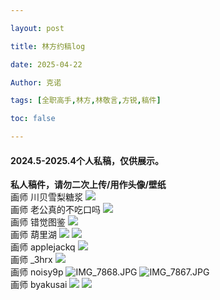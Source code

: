 ```yaml
---

layout: post

title: 林方约稿log 

date: 2025-04-22

Author: 克诺

tags: [全职高手,林方,林敬言,方锐,稿件]

toc: false

---
```


#### 2024.5-2025.4个人私稿，仅供展示。

**私人稿件，请勿二次上传/用作头像/壁纸**
<br>
画师 川贝雪梨糖浆
![](https://s3.bmp.ovh/imgs/2025/03/27/2a7b32e3f8502b56.png)
<br>
画师 老公真的不吃口吗
![](https://s3.bmp.ovh/imgs/2025/03/27/dfd9c5baf2da55b9.png)
<br>
画师 错觉图鉴
![](https://s3.bmp.ovh/imgs/2025/03/27/7b101402f897cea5.jpg)
<br>
画师 葫里湖
![](https://s3.bmp.ovh/imgs/2025/03/27/de17c269b3beb111.png)
![](https://s3.bmp.ovh/imgs/2025/03/27/0fa76d70561d75ce.png)
<br>
画师 applejackq
![](https://s3.bmp.ovh/imgs/2025/03/27/014d08b7ba8d1e3a.jpg)
<br>
画师 _3hrx 
![](https://s3.bmp.ovh/imgs/2025/03/28/0747e53abee8e232.png)
<br>
画师 noisy9p 
![IMG_7868.JPG](https://s3.bmp.ovh/imgs/2025/03/28/d0ae5e9078349683.jpg)
![IMG_7867.JPG](https://s3.bmp.ovh/imgs/2025/03/28/a2af05130e22bbfc.jpg)
<br>
画师 byakusai
![](https://s3.bmp.ovh/imgs/2025/04/15/5e8b00c37689bc58.jpg)
![](https://s3.bmp.ovh/imgs/2025/04/22/029af8830d28f9b3.jpg)


